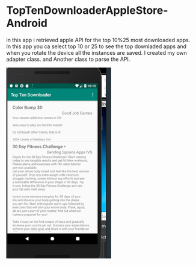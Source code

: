 # TopTenDownloaderAppleStore-Android
in this app i retrieved apple API for the top 10%25 most downloaded apps. In this app you ca select top 10 or 25 to see the top 
downladed apps and when you rotate the device all the instances are saved.
I created my own adapter class.
and Another class to parse the API. 

![image](https://github.com/assemalturifi/TopTenDownloaderAppleStore-Android/blob/master/Screen%20Shot%202019-01-02%20at%2010.13.25%20PM.png)
